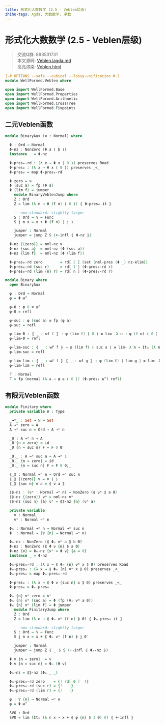 ```yaml
---
title: 形式化大数数学 (2.5 - Veblen层级)
zhihu-tags: Agda, 大数数学, 序数
---
```


# 形式化大数数学 (2.5 - Veblen层级)

> 交流Q群: 893531731  
> 本文源码: [Veblen.lagda.md](https://github.com/choukh/agda-googology/blob/main/src/WellFormed/Veblen.lagda.md)  
> 高亮渲染: [Veblen.html](https://choukh.github.io/agda-googology/WellFormed.Veblen.html)  

```agda
{-# OPTIONS --safe --cubical --lossy-unification #-}
module WellFormed.Veblen where

open import WellFormed.Base
open import WellFormed.Properties
open import WellFormed.Arithmetic
open import WellFormed.CrossTree
open import WellFormed.Fixpoints
```

## 二元Veblen函数

```agda
module BinaryAux (ν : Normal) where

  Φ : Ord → Normal
  Φ-nz : NonZero (Φ a ⟨ b ⟩)
  instance _ = Φ-nz

  Φ-pres₀-rd : (λ x → Φ x ⟨ 0 ⟩) preserves Road
  Φ-pres₀ : (λ x → Φ x ⟨ 0 ⟩) preserves _<_
  Φ-pres₀ = map Φ-pres₀-rd
```

```agda
  Φ zero = ν
  Φ (suc a) = fp (Φ a)
  Φ (lim f) = jumper
    module BinaryVeblenJump where
    Z : Ord
    Z = lim (λ n → Φ (f n) ⟨ 0 ⟩) ⦃ Φ-pres₀ it ⦄

    -- non-standard: slightly larger
    S : Ord → ℕ → Func
    S j n x = x + Φ (f n) ⟨ j ⟩

    jumper : Normal
    jumper = jump Z S (+-infl ⦃ Φ-nz ⦄)
```

```agda
  Φ-nz {(zero)} = nml-nz ν
  Φ-nz {suc a}  = nml-nz (Φ (suc a))
  Φ-nz {lim f}  = nml-nz (Φ (lim f))
```

```agda
  Φ-pres₀-rd zero        = rd[ 2 ] (set (nml-pres (Φ _) nz-elim))
  Φ-pres₀-rd (suc r)     = rd[ 1 ] (Φ-pres₀-rd r)
  Φ-pres₀-rd (lim {n} r) = rd[ n ] (Φ-pres₀-rd r)
```

```agda
module Binary where
  open BinaryAux

  φ : Ord → Normal
  φ = Φ ω^
```

```agda
  φ-0 : φ 0 ≡ ω^
  φ-0 = refl

  φ-suc : φ (suc a) ≡ fp (φ a)
  φ-suc = refl

  φ-lim-0 : ⦃ _ : wf f ⦄ → φ (lim f) ⟨ 0 ⟩ ≡ lim- λ n → φ (f n) ⟨ 0 ⟩
  φ-lim-0 = refl

  φ-lim-suc : ⦃ _ : wf f ⦄ → φ (lim f) ⟨ suc a ⟩ ≡ lim- λ n → Itₙ (λ n x → x + φ (f n) ⟨ suc (φ (lim f) ⟨ a ⟩) ⟩) (suc (φ (lim f) ⟨ a ⟩)) n
  φ-lim-suc = refl

  φ-lim-lim : ⦃ _ : wf f ⦄ ⦃ _ : wf g ⦄ → φ (lim f) ⟨ lim g ⟩ ≡ lim- λ n → φ (lim f) ⟨ g n ⟩
  φ-lim-lim = refl
```

```agda
  Γ : Normal
  Γ = fp (normal (λ a → φ a ⟨ 0 ⟩) (Φ-pres₀ ω^) refl)
```

## 有限元Veblen函数

```agda
module Finitary where
  private variable A : Type
```

```agda
  _→ⁿ_ : Set → ℕ → Set
  A →ⁿ zero = A
  A →ⁿ suc n = Ord → A →ⁿ n
```

```agda
  _0̇ : A →ⁿ n → A
  _0̇ {n = zero} = id
  _0̇ {n = suc n} F = F 0 0̇
```

```agda
  _0̇,_ : A →ⁿ suc n → A →ⁿ 1
  _0̇,_ {n = zero} = id
  _0̇,_ {n = suc n} F = F 0 0̇,_
```

```agda
  ⟪_⟫ : Normal →ⁿ n → Ord →ⁿ suc n
  ⟪_⟫ {(zero)} ν = ν ⟨_⟩
  ⟪_⟫ {suc n} ν a = ⟪ ν a ⟫
```

```agda
  ⟪⟫-nz : (νⁿ : Normal →ⁿ n) → NonZero (⟪ νⁿ ⟫ a 0̇)
  ⟪⟫-nz {(zero)} νⁿ = nml-nz νⁿ
  ⟪⟫-nz {suc n} {a} νⁿ = ⟪⟫-nz {n} (νⁿ a)
```

```agda
  private variable
    ν : Normal
    νⁿ : Normal →ⁿ n
```

```agda
  Φₙ : Normal →ⁿ n → Normal →ⁿ suc n
  Φ  : Normal → (∀ {n} → Normal →ⁿ n)
```

```agda
  Φₙ-nz : NonZero (⟪ Φₙ νⁿ a ⟫ b 0̇)
  Φ-nz : NonZero (⟪ Φ ν {n} ⟫ a 0̇)
  Φ-nz {ν} = Φₙ-nz {νⁿ = Φ ν} {a = 0}
  instance _ = Φ-nz
```

```agda
  Φₙ-pres₀-rd : (λ x → ⟪ Φₙ {n} νⁿ x ⟫ 0̇) preserves Road
  Φₙ-pres₀ : (λ x → ⟪ Φₙ {n} νⁿ x ⟫ 0̇) preserves _<_
  Φₙ-pres₀ = map Φₙ-pres₀-rd

  Φ-pres₀ : (λ x → ⟪ Φ ν {suc n} x ⟫ 0̇) preserves _<_
  Φ-pres₀ = Φₙ-pres₀
```

```agda
  Φₙ {n} νⁿ zero = νⁿ
  Φₙ {n} νⁿ (suc a) = Φ (fp (Φₙ νⁿ a 0̇))
  Φₙ {n} νⁿ (lim f) = Φ jumper
    module FinitaryJump where
    Z : Ord
    Z = lim (λ n → ⟪ Φₙ νⁿ (f n) ⟫ 0̇) ⦃ Φₙ-pres₀ it ⦄

    -- non-standard: slightly larger
    S : Ord → ℕ → Func
    S j n x = x + ⟪ Φₙ νⁿ (f n) ⟫ j 0̇

    jumper : Normal
    jumper = jump Z ⦃ _ ⦄ S (+-infl ⦃ Φₙ-nz ⦄)
```

```agda
  Φ ν {n = zero}  = ν
  Φ ν {n = suc n} = Φₙ (Φ ν)
```

```agda
  Φₙ-nz = ⟪⟫-nz (Φₙ _ _)
```

```agda
  Φₙ-pres₀-rd zero    = {! rd[ 0 ]  !}
  Φₙ-pres₀-rd (suc r) = {!   !}
  Φₙ-pres₀-rd (lim r) = {!   !}
```

```agda
  φ : ∀ {n} → Normal →ⁿ n
  φ = Φ ω^
```

```agda
  SVO : Ord
  SVO = lim (Itₙ (λ n x → x + ⟪ φ {n} ⟫ 1 0̇) 0) ⦃ +-infl ⦄
```
